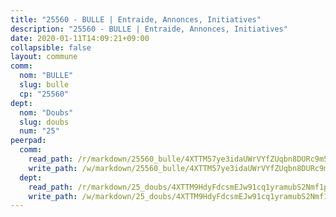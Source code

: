 ```yaml
---
title: "25560 - BULLE | Entraide, Annonces, Initiatives"
description: "25560 - BULLE | Entraide, Annonces, Initiatives"
date: 2020-01-11T14:09:21+09:00
collapsible: false
layout: commune
comm:
  nom: "BULLE"
  slug: bulle
  cp: "25560"
dept:
  nom: "Doubs"
  slug: doubs
  num: "25"
peerpad:
  comm:
    read_path: /r/markdown/25560_bulle/4XTTM57ye3idaUWrVYfZUqbn8DURc9m5PeGnaosFKzHKj1HGo
    write_path: /w/markdown/25560_bulle/4XTTM57ye3idaUWrVYfZUqbn8DURc9m5PeGnaosFKzHKj1HGo-K3TgUYebLrmix7wt6dHkR8Fpijr4FNahW2TvouhPhsFj4BYVxcANKAn4WAWZuC9xNhRVaeyBWyw1xL5kb1TdjPv4dWyvLajbLGq3VeppsosWSSMQJZGGBUP9xPfA3qxAm2yHRmqd
  dept:
    read_path: /r/markdown/25_doubs/4XTTM9HdyFdcsmEJw91cq1yramubS2Nmf1ps2s84xcMxY74Zv
    write_path: /w/markdown/25_doubs/4XTTM9HdyFdcsmEJw91cq1yramubS2Nmf1ps2s84xcMxY74Zv-K3TgURza6A4QY75MscA2g52nUX9tjMQaHW9mgBSgyRKNNp3M6gkaXA9iDDtpbSx22mTSZbQLYS1izbwsznz8e9u5BERCmGKxZ379xV2nAaDe1bGyxrjytc7G1EcbGtknRFYQ1Lxp
---
```


